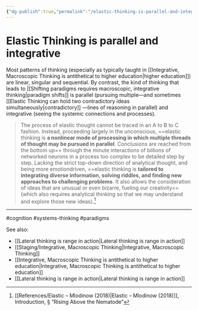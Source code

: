 ```yaml
---
{"dg-publish":true,"permalink":"/elastic-thinking-is-parallel-and-integrative/"}
---
```


# Elastic Thinking is parallel and integrative

Most patterns of thinking (especially as typically taught in [[Integrative, Macroscopic Thinking is antithetical to higher education\|higher education]]) are linear, singular and sequential. By contrast, the kind of thinking that leads to [[Shifting paradigms requires macroscopic, integrative thinking\|paradigm shifts]] is parallel (pursuing multiple—and sometimes [[Elastic Thinking can hold two contradictory ideas simultaneously\|contradictory]] —lines of reasoning in parallel) and integrative (seeing the systemic connections and processes).

> The process of elastic thought cannot be traced in an A to B to C fashion. Instead, proceeding largely in the unconscious, ==elastic thinking is **a nonlinear mode of processing in which multiple threads of thought may be pursued in parallel**. Conclusions are reached from the bottom up== through the minute interactions of billions of networked neurons in a process too complex to be detailed step by step. Lacking the strict top-down direction of analytical thought, and being more emotiondriven, ==elastic thinking is **tailored to integrating diverse information, solving riddles, and finding new approaches to challenging problems**. It also allows the consideration of ideas that are unusual or even bizarre, fueling our creativity== (which also requires analytical thinking so that we may understand and explore those new ideas).[^1]

---
#cognition #systems-thinking #paradigms 

See also:
- [[Lateral thinking is range in action\|Lateral thinking is range in action]]
- [[Staging/Integrative, Macroscopic Thinking\|Integrative, Macroscopic Thinking]]
- [[Integrative, Macroscopic Thinking is antithetical to higher education\|Integrative, Macroscopic Thinking is antithetical to higher education]]
- [[Lateral thinking is range in action\|Lateral thinking is range in action]]

[^1]: [[References/Elastic – Mlodinow (2018)\|Elastic – Mlodinow (2018)]], Introduction, § “Rising Above the Nematode”